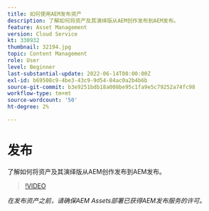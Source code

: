 ```yaml
---
title: 如何使用AEM发布资产
description: 了解如何将资产及其演绎版从AEM创作发布到AEM发布。
feature: Asset Management
version: Cloud Service
kt: 330932
thumbnail: 32194.jpg
topic: Content Management
role: User
level: Beginner
last-substantial-update: 2022-06-14T00:00:00Z
exl-id: b69508c9-4be3-43c9-9d54-84ac0a2b4b6b
source-git-commit: b3e9251bdb18a008be95c1fa9e5c79252a74fc98
workflow-type: tm+mt
source-wordcount: '50'
ht-degree: 2%

---
```


# 发布

了解如何将资产及其演绎版从AEM创作发布到AEM发布。

>[!VIDEO](https://video.tv.adobe.com/v/330932?quality=12&learn=on)

_在发布资产之前，请确保AEM Assets部署已获得AEM发布服务的许可。_
